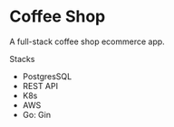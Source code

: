 # Coffee Shop
A full-stack coffee shop ecommerce app.

Stacks
- PostgresSQL
- REST API
- K8s
- AWS
- Go: Gin
